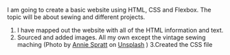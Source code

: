 I am going to create a basic website using HTML, CSS and Flexbox.
The topic will be about sewing and different projects.


1. I have mapped out the website with all of the HTML information and text.
2. Sourced and added images. All my own except the vintage sewing maching (Photo by <a href="https://unsplash.com/@anniespratt?utm_source=unsplash&utm_medium=referral&utm_content=creditCopyText">Annie Spratt</a> on <a href="https://unsplash.com/photos/hzdgFPz1V24?utm_source=unsplash&utm_medium=referral&utm_content=creditCopyText">Unsplash</a>
  )
3.Created the CSS file